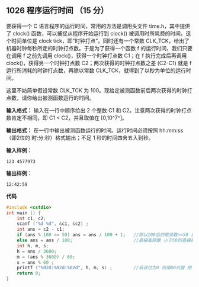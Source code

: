 ﻿## 1026 程序运行时间 （15 分）

要获得一个 C 语言程序的运行时间，常用的方法是调用头文件 time.h，其中提供了 clock() 函数，可以捕捉从程序开始运行到 clock() 被调用时所耗费的时间。这个时间单位是 clock tick，即“时钟打点”。同时还有一个常数 CLK_TCK，给出了机器时钟每秒所走的时钟打点数。于是为了获得一个函数 f 的运行时间，我们只要在调用 f 之前先调用 clock()，获得一个时钟打点数 C1；在 f 执行完成后再调用 clock()，获得另一个时钟打点数 C2；两次获得的时钟打点数之差 (C2-C1) 就是 f 运行所消耗的时钟打点数，再除以常数 CLK_TCK，就得到了以秒为单位的运行时间。

这里不妨简单假设常数 CLK_TCK 为 100。现给定被测函数前后两次获得的时钟打点数，请你给出被测函数运行的时间。

**输入格式：**
输入在一行中顺序给出 2 个整数 C1 和 C2。注意两次获得的时钟打点数肯定不相同，即 C1 < C2，并且取值在 [0,10^7^]。

**输出格式：**
在一行中输出被测函数运行的时间。运行时间必须按照 hh:mm:ss（即2位的 时:分:秒）格式输出；不足 1 秒的时间四舍五入到秒。

**输入样例：**

    123 4577973

**输出样例：**

    12:42:59

**代码**

```c
#include <cstdio>
int main () {
	int c1, c2;
	scanf ("%d %d", &c1, &c2) ;				
	int ans = c2 - c1;
	if (ans % 100 >= 50) ans = ans / 100 + 1;   //除以100后的取余数>=50 说明其小数位为0.50以上 要进 
	else ans = ans / 100;						//直接取除数 小于50的直接扔掉 
	int h, m, s;
	h = ans / 3600;						
	m = (ans % 3600) / 60;
	s = ans % 60 ;
	printf ("%02d:%02d:%02d", h, m, s) ; 		//若该位为0 则用00代替 用 %0md m指的是几位0 
	return 0;
} 
```

